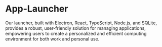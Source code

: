 # App-Launcher
Our launcher, built with Electron, React, TypeScript, Node.js, and SQLite, provides a robust, user-friendly solution for managing applications, empowering users to create a personalized and efficient computing environment for both work and personal use.
